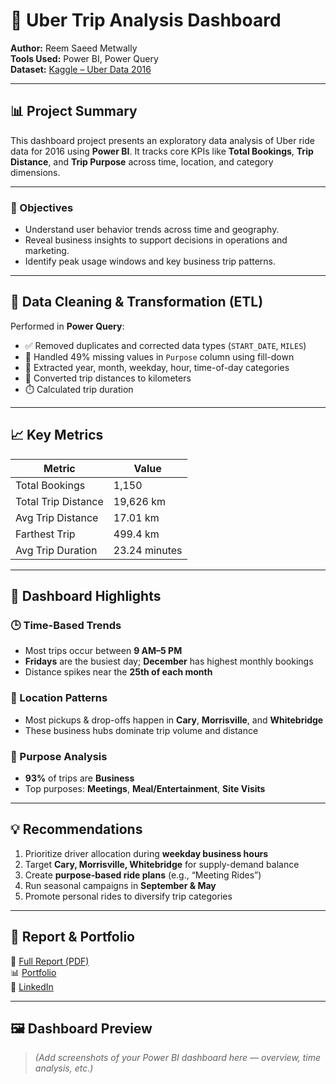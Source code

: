 # 🚗 Uber Trip Analysis Dashboard


**Author:** Reem Saeed Metwally  
**Tools Used:** Power BI, Power Query  
**Dataset:** [Kaggle – Uber Data 2016](https://www.kaggle.com/datasets/bhanupratapbiswas/uber-data-analysis)

---

## 📊 Project Summary

This dashboard project presents an exploratory data analysis of Uber ride data for 2016 using **Power BI**. It tracks core KPIs like **Total Bookings**, **Trip Distance**, and **Trip Purpose** across time, location, and category dimensions.

---

### 🔧 Objectives
- Understand user behavior trends across time and geography.
- Reveal business insights to support decisions in operations and marketing.
- Identify peak usage windows and key business trip patterns.

---

## 📁 Data Cleaning & Transformation (ETL)

Performed in **Power Query**:

- ✅ Removed duplicates and corrected data types (`START_DATE`, `MILES`)
- 🧩 Handled 49% missing values in `Purpose` column using fill-down
- 📆 Extracted year, month, weekday, hour, time-of-day categories
- 🔄 Converted trip distances to kilometers
- ⏱️ Calculated trip duration

---

## 📈 Key Metrics

| Metric                   | Value           |
|--------------------------|------------------|
| Total Bookings           | 1,150            |
| Total Trip Distance      | 19,626 km        |
| Avg Trip Distance        | 17.01 km         |
| Farthest Trip            | 499.4 km         |
| Avg Trip Duration        | 23.24 minutes    |

---

## 📌 Dashboard Highlights

### 🕒 Time-Based Trends
- Most trips occur between **9 AM–5 PM**
- **Fridays** are the busiest day; **December** has highest monthly bookings
- Distance spikes near the **25th of each month**

### 🧭 Location Patterns
- Most pickups & drop-offs happen in **Cary**, **Morrisville**, and **Whitebridge**
- These business hubs dominate trip volume and distance

### 🎯 Purpose Analysis
- **93%** of trips are **Business**
- Top purposes: **Meetings**, **Meal/Entertainment**, **Site Visits**

---

## 💡 Recommendations

1. Prioritize driver allocation during **weekday business hours**
2. Target **Cary, Morrisville, Whitebridge** for supply-demand balance
3. Create **purpose-based ride plans** (e.g., “Meeting Rides”)
4. Run seasonal campaigns in **September & May**
5. Promote personal rides to diversify trip categories

---

## 📌 Report & Portfolio

📎 [Full Report (PDF)](https://github.com/ReemSaeedMetwally/Uber_Data_Analysis_Dashboard/blob/main/Uber%20Data%20Analysis%20Report.pdf)  
📊 [Portfolio](https://github.com/ReemSaeedMetwally)  
🔗 [LinkedIn](https://www.linkedin.com/in/reem-saeed-b34b00216/)

---

## 🖼️ Dashboard Preview

> *(Add screenshots of your Power BI dashboard here — overview, time analysis, etc.)*

